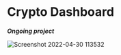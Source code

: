 # Crypto Dashboard

***Ongoing project***

![Screenshot 2022-04-30 113532](https://user-images.githubusercontent.com/27702980/166098614-b216ce2c-3707-4c3c-8315-e649f6e345a3.png)
